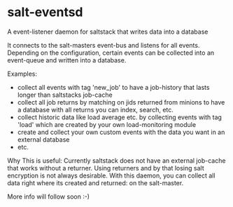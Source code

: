 salt-eventsd
============

A event-listener daemon for saltstack that writes data into a database

It connects to the salt-masters event-bus and listens for all events. Depending on the configuration,
certain events can be collected into an event-queue and written into a database. 

Examples:

- collect all events with tag 'new_job' to have a job-history that lasts longer than saltstacks job-cache
- collect all job returns by matching on jids returned from minions to have a database with all returns you can index, search, etc.
- collect historic data like load average etc. by collecting events with tag 'load' which are created by your own load-monitoring module
- create and collect your own custom events with the data you want in an external database
- etc.

Why This is useful:
Currently saltstack does not have an external job-cache that works without a returner. Using returners and by that losing salt encryption
is not always desirable. With this daemon, you can collect all data right where its created and returned: on the salt-master.

More info will follow soon :-)

